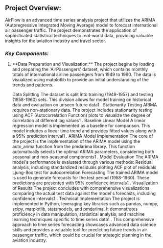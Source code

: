 ## **Project Overview:**
<p> AirFlow is an advanced time series analysis project that utilizes the ARIMA (Autoregressive Integrated Moving Average) model to forecast international air passenger traffic. The project demonstrates the application of sophisticated statistical techniques to real-world data, providing valuable insights for the aviation industry and travel sector. </p>

### *Key Components:*
<ol>
<li> **Data Preparation and Visualization:**
The project begins by loading and preparing the 'AirPassengers' dataset, which contains monthly totals of international airline passengers from 1949 to 1960. The data is visualized using matplotlib to provide an initial understanding of the trends and patterns. </li>


Data Splitting
The dataset is split into training (1949-1957) and testing (1958-1960) sets. This division allows for model training on historical data and evaluation on unseen future data1
.
Stationarity Testing
ARIMA requires non-stationary data. The project includes stationarity testing using ACF (Autocorrelation Function) plots to visualize the degree of correlation at different lag values1
.
Baseline Linear Model
A linear regression model is implemented as a baseline for comparison. This model includes a linear time trend and provides fitted values along with a 95% prediction interval1
.
ARIMA Model Implementation
The core of the project is the implementation of the ARIMA model using the auto_arima function from the pmdarima library. This function automatically selects the optimal ARIMA parameters, considering both seasonal and non-seasonal components1
.
Model Evaluation
The ARIMA model's performance is evaluated through various methods:
Residual analysis, including standardized residuals plotting
ACF plot of residuals
Ljung-Box test for autocorrelation
Forecasting
The trained ARIMA model is used to generate forecasts for the test period (1958-1960). These predictions are presented with 95% confidence intervals1
.
Visualization of Results
The project concludes with comprehensive visualizations comparing the actual test data against the model's forecasts, including confidence intervals1
.
Technical Implementation
The project is implemented in Python, leveraging key libraries such as pandas, numpy, scipy, matplotlib, statsmodels, and pmdarima. It demonstrates proficiency in data manipulation, statistical analysis, and machine learning techniques specific to time series data1
.
This comprehensive approach to time series forecasting showcases advanced data science skills and provides a valuable tool for predicting future trends in air passenger traffic, which could be crucial for strategic planning in the aviation industry.